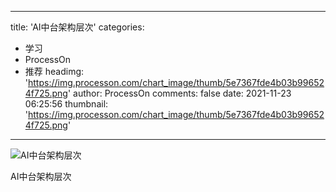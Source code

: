
---
title: 'AI中台架构层次'
categories: 
 - 学习
 - ProcessOn
 - 推荐
headimg: 'https://img.processon.com/chart_image/thumb/5e7367fde4b03b996524f725.png'
author: ProcessOn
comments: false
date: 2021-11-23 06:25:56
thumbnail: 'https://img.processon.com/chart_image/thumb/5e7367fde4b03b996524f725.png'
---

<div>   
<img class="thumb" alt="AI中台架构层次" src="https://img.processon.com/chart_image/thumb/5e7367fde4b03b996524f725.png" referrerpolicy="no-referrer">
<p>AI中台架构层次</p>  
</div>
            